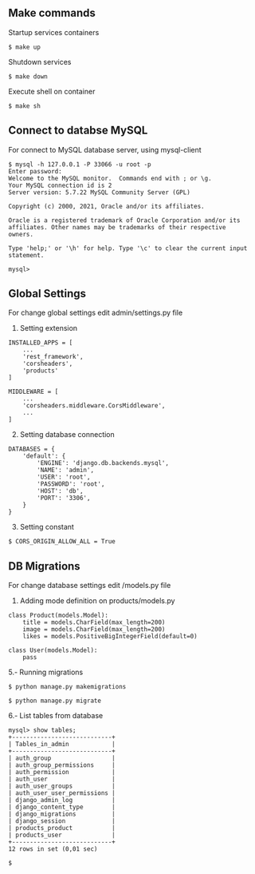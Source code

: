 ## Make commands

Startup services containers
```
$ make up
```

Shutdown services
```
$ make down
```

Execute shell on container
```
$ make sh
```


## Connect to databse MySQL

For connect to MySQL database server, using mysql-client

```
$ mysql -h 127.0.0.1 -P 33066 -u root -p
Enter password: 
Welcome to the MySQL monitor.  Commands end with ; or \g.
Your MySQL connection id is 2
Server version: 5.7.22 MySQL Community Server (GPL)

Copyright (c) 2000, 2021, Oracle and/or its affiliates.

Oracle is a registered trademark of Oracle Corporation and/or its
affiliates. Other names may be trademarks of their respective
owners.

Type 'help;' or '\h' for help. Type '\c' to clear the current input statement.

mysql>
```

## Global Settings
For change global settings edit admin/settings.py file

1. Setting extension
```
INSTALLED_APPS = [
    ...
    'rest_framework',
    'corsheaders',
    'products'
]

MIDDLEWARE = [
    ...
    'corsheaders.middleware.CorsMiddleware',
    ...
]
```

2. Setting database connection
```
DATABASES = {
    'default': {
        'ENGINE': 'django.db.backends.mysql',
        'NAME': 'admin',
        'USER': 'root',
        'PASSWORD': 'root',
        'HOST': 'db',
        'PORT': '3306',
    }
}
```

3. Setting constant
```
$ CORS_ORIGIN_ALLOW_ALL = True
```

## DB Migrations
For change database settings edit <MODEL>/models.py file

1. Adding mode definition on products/models.py
```
class Product(models.Model):
    title = models.CharField(max_length=200)
    image = models.CharField(max_length=200)
    likes = models.PositiveBigIntegerField(default=0)

class User(models.Model):
    pass    
```

5.- Running migrations

```
$ python manage.py makemigrations

$ python manage.py migrate
```

6.- List tables from database
```
mysql> show tables;
+----------------------------+
| Tables_in_admin            |
+----------------------------+
| auth_group                 |
| auth_group_permissions     |
| auth_permission            |
| auth_user                  |
| auth_user_groups           |
| auth_user_user_permissions |
| django_admin_log           |
| django_content_type        |
| django_migrations          |
| django_session             |
| products_product           |
| products_user              |
+----------------------------+
12 rows in set (0,01 sec)

```


```
$ 
```
